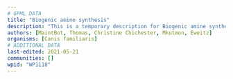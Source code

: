 ```yaml
---
# GPML DATA
title: "Biogenic amine synthesis"
description: "This is a temporary description for Biogenic amine synthesis"
authors: [MaintBot, Thomas, Christine Chichester, Mkutmon, Eweitz]
organisms: [Canis familiaris]
# ADDITIONAL DATA
last-edited: 2021-05-21
communities: []
wpid: "WP1118"
---
```

